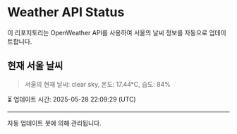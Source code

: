 
# Weather API Status

이 리포지토리는 OpenWeather API를 사용하여 서울의 날씨 정보를 자동으로 업데이트합니다.

## 현재 서울 날씨
> 서울의 현재 날씨: clear sky, 온도: 17.44°C, 습도: 84%

⏳ 업데이트 시간: 2025-05-28 22:09:29 (UTC)

---
자동 업데이트 봇에 의해 관리됩니다.
